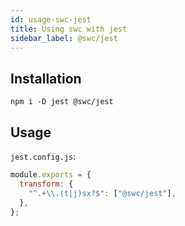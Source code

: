 ```yaml
---
id: usage-swc-jest
title: Using swc with jest
sidebar_label: @swc/jest
---
```


## Installation

```
npm i -D jest @swc/jest
```

## Usage

`jest.config.js`:

```js
module.exports = {
  transform: {
    "^.+\\.(t|j)sx?$": ["@swc/jest"],
  },
};
```
